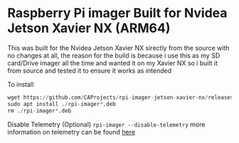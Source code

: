 # Raspberry Pi imager Built for Nvidea Jetson Xavier NX (ARM64)

This was built for the Nvidea Jetson Xavier NX sirectly from the source with no changes at all, the reason for the build is because i use this as my SD card/Drive imager all the time and wanted it on my Xavier NX so i built it from source and tested it to ensure it works as intended

To install 
```python
wget https://github.com/CAProjects/rpi-imager-jetson-xavier-nx/releases/download/1.5/rpi-imager_1.5_xavier-nx_arm64.deb
sudo apt install ./rpi-imager*.deb
rm ./rpi-imager*.deb
```

Disable Telemetry (Optional) 
`rpi-imager --disable-telemetry`
more information on telemetry can be found [here](https://github.com/raspberrypi/rpi-imager#telemetry)
